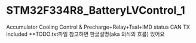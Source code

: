 # STM32F334R8_BatteryLVControl_1
Accumulator Cooling Control &amp; Precharge+Relay+Tsal+IMD status CAN TX included
**TODO.txt파일 참고하면 한글설명(aka 의식의 흐름) 있어요

